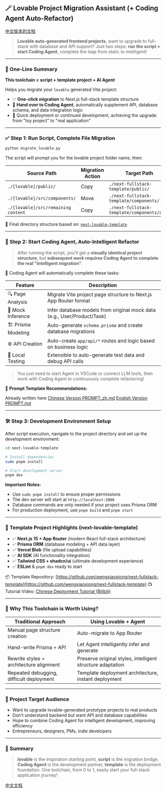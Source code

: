 
## 🪄 Lovable Project Migration Assistant (+ Coding Agent Auto-Refactor)

[中文版本的文档](./README_zh.md)

> **Lovable auto-generated frontend projects**, want to upgrade to full-stack with database and API support?
> Just two steps: **run the script + start Coding Agent**, complete the leap from static to intelligent!

---

### 🔧 One-Line Summary

**This toolchain = script + template project + AI Agent**

Helps you migrate your `lovable` generated Vite project:

* ✅ **One-click migration** to Next.js full-stack template structure
* 🤖 **Hand over to Coding Agent**, automatically supplement API, database schema, and data integration logic
* 🚀 Quick deployment or continued development, achieving the upgrade from "toy project" to "real application"

---

### ✅ Step 1: Run Script, Complete File Migration

```bash
python migrate_lovable.py
```

The script will prompt you for the lovable project folder name, then:

| Source Path                          | Migration Action | Target Path                                      |
| ------------------------------------ | ---------------- | ------------------------------------------------ |
| `./[lovable]/public/`                | Copy             | `./next-fullstack-template/public/`                |
| `./[lovable]/src/components/`        | Move             | `./next-fullstack-template/components/`            |
| `./[lovable]/src/remaining content`  | Copy             | `./next-fullstack-template/components/app/`        |

📁 Final directory structure based on: [`next-lovable-template`](https://github.com/wengxiaoxiong/next-fullstack-template)

---

### 🔄 Step 2: Start Coding Agent, Auto-Intelligent Refactor

> After running the script, you'll get a **visually identical project structure**, but **subsequent work requires Coding Agent to complete the real "intelligent migration"**.

🎯 Coding Agent will automatically complete these tasks:

| Feature            | Description                                                |
| ------------------ | ---------------------------------------------------------- |
| 🔍 Page Analysis   | Migrate Vite project page structure to Next.js App Router format |
| 🧠 Mock Inference | Infer database models from original mock data (e.g., User/Product/Task) |
| 🏗️ Prisma Modeling | Auto-generate `schema.prisma` and create database migrations |
| ⚙️ API Creation    | Auto-create `app/api/*` routes and logic based on business logic |
| 🧪 Local Testing   | Extensible to auto-generate test data and debug API calls |

> You just need to start Agent in VSCode or connect LLM tools, then work with Coding Agent to continuously complete refactoring!

📌 **Prompt Template Recommendations:**

Already written here
[Chinese Version PROMPT_zh.md](./next-lovable-template/PROMPT_zh.md)
[English Version PROMPT.md](./next-lovable-template/PROMPT.md)

---

### 🛠️ Step 3: Development Environment Setup

After script execution, navigate to the project directory and set up the development environment:

```bash
cd next-lovable-template

# Install dependencies
sudo pnpm install

# Start development server
pnpm dev

```

**Important Notes:**
- Use `sudo pnpm install` to ensure proper permissions
- The dev server will start at `http://localhost:3000`
- Database commands are only needed if your project uses Prisma ORM
- For production deployment, use `pnpm build` and `pnpm start`

---

### 🧰 Template Project Highlights (next-lovable-template)

* ✅ **Next.js 15 + App Router** (modern React full-stack architecture)
* ✅ **Prisma ORM** (database modeling + API data layer)
* ✅ **Vercel Blob** (file upload capabilities)
* ✅ **AI SDK** (AI functionality integration)
* ✅ **Tailwind CSS + shadcn/ui** (ultimate development experience)
* ✅ **ESLint** & `pnpm dev` ready to start

📦 Template Repository: [https://github.com/wengxiaoxiong/next-fullstack-template](https://github.com/wengxiaoxiong/next-fullstack-template)
📺 Tutorial Video: [Chinese Deployment Tutorial (Bilibili)](https://www.bilibili.com/video/BV1xW8mzTETn/)

---

### 🚀 Why This Toolchain is Worth Using?

| Traditional Approach            | Using Lovable + Agent |
| ----------------------------- | --------------------- |
| Manual page structure creation | Auto-migrate to App Router |
| Hand-write Prisma + API | Let Agent intelligently infer and generate |
| Rewrite styles + architecture alignment | Preserve original styles, intelligent structure adaptation |
| Repeated debugging, difficult deployment | Template deployment architecture, instant deployment |

---

### 🧪 Project Target Audience

* Want to upgrade lovable-generated prototype projects to real products
* Don't understand backend but want API and database capabilities
* Hope to combine Coding Agent for intelligent development, improving efficiency
* Entrepreneurs, designers, PMs, indie developers

---

### 🧠 Summary

> **lovable** is the inspiration starting point, **script** is the migration bridge, **Coding Agent** is the development partner, **template** is the deployment foundation.
> One toolchain, from 0 to 1, easily start your full-stack application journey!

[中文文档](README_zh.md)

